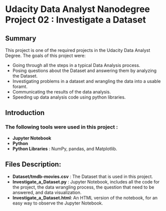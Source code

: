 # Udacity Data Analyst Nanodegree Project 02 : Investigate a Dataset

## Summary

This project is one of the required projects in the Udacity Data Analyst Degree. The goals of this project were:
- Going through all the steps in a typical Data Analysis process.
- Posing questions about the Dataset and answering them by analyzing the Dataset.
- Investigating problems in a dataset and wrangling the data into a usable foramt.
- Communicating the results of the data analysis.
- Speeding up data analysis code using python libraries.

## Introduction

### The following tools were used in this project :
  - **Jupyter Notebook** 
  - **Python**
  - **Python Libraries** : NumPy, pandas, and Matplotlib.

## Files Description:
  - **Dataset/tmdb-movies.csv** : The Dataset that is used in this project.
  - **Investigate_a_Dataset.py** : Jupyter Notebook, includes all the code for the project, the data wrangling process, the question that need to be answered, and data visualization.
  - **Investigate_a_Dataset.html**: An HTML version of the notebook, for an easy way to observe the Jupyter Notebook.
